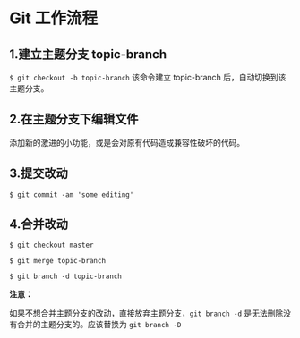 # Git 工作流程

## 1.建立主题分支 topic-branch

`$ git checkout -b topic-branch` 该命令建立 topic-branch 后，自动切换到该主题分支。

## 2.在主题分支下编辑文件

添加新的激进的小功能，或是会对原有代码造成兼容性破坏的代码。

## 3.提交改动

`$ git commit -am 'some editing'`

## 4.合并改动

`$ git checkout master`

`$ git merge topic-branch`

`$ git branch -d topic-branch`

**注意：**

如果不想合并主题分支的改动，直接放弃主题分支，`git branch -d` 是无法删除没有合并的主题分支的。应该替换为 `git branch -D`